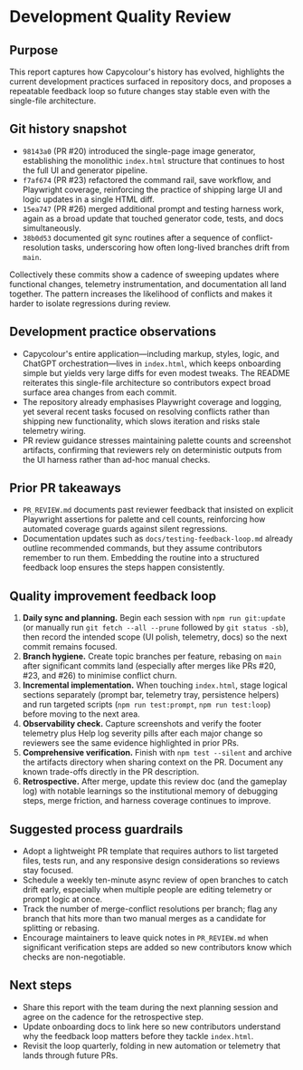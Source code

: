 # Development Quality Review

## Purpose
This report captures how Capycolour's history has evolved, highlights the
current development practices surfaced in repository docs, and proposes a
repeatable feedback loop so future changes stay stable even with the
single-file architecture.

## Git history snapshot
- `98143a0` (PR #20) introduced the single-page image generator, establishing the
  monolithic `index.html` structure that continues to host the full UI and
  generator pipeline.
- `f7af674` (PR #23) refactored the command rail, save workflow, and Playwright
  coverage, reinforcing the practice of shipping large UI and logic updates in a
  single HTML diff.
- `15ea747` (PR #26) merged additional prompt and testing harness work, again as
  a broad update that touched generator code, tests, and docs simultaneously.
- `38b0d53` documented git sync routines after a sequence of conflict-resolution
  tasks, underscoring how often long-lived branches drift from `main`.

Collectively these commits show a cadence of sweeping updates where functional
changes, telemetry instrumentation, and documentation all land together. The
pattern increases the likelihood of conflicts and makes it harder to isolate
regressions during review.

## Development practice observations
- Capycolour's entire application—including markup, styles, logic, and ChatGPT
  orchestration—lives in `index.html`, which keeps onboarding simple but yields
  very large diffs for even modest tweaks. The README reiterates this
  single-file architecture so contributors expect broad surface area changes
  from each commit.
- The repository already emphasises Playwright coverage and logging, yet several
  recent tasks focused on resolving conflicts rather than shipping new
  functionality, which slows iteration and risks stale telemetry wiring.
- PR review guidance stresses maintaining palette counts and screenshot
  artifacts, confirming that reviewers rely on deterministic outputs from the UI
  harness rather than ad-hoc manual checks.

## Prior PR takeaways
- `PR_REVIEW.md` documents past reviewer feedback that insisted on explicit
  Playwright assertions for palette and cell counts, reinforcing how automated
  coverage guards against silent regressions.
- Documentation updates such as `docs/testing-feedback-loop.md` already outline
  recommended commands, but they assume contributors remember to run them.
  Embedding the routine into a structured feedback loop ensures the steps happen
  consistently.

## Quality improvement feedback loop
1. **Daily sync and planning.** Begin each session with `npm run git:update`
   (or manually run `git fetch --all --prune` followed by `git status -sb`),
   then record the intended scope (UI polish, telemetry, docs) so the next
   commit remains focused.
2. **Branch hygiene.** Create topic branches per feature, rebasing on `main`
   after significant commits land (especially after merges like PRs #20, #23,
   and #26) to minimise conflict churn.
3. **Incremental implementation.** When touching `index.html`, stage logical
   sections separately (prompt bar, telemetry tray, persistence helpers) and run
   targeted scripts (`npm run test:prompt`, `npm run test:loop`) before moving to
   the next area.
4. **Observability check.** Capture screenshots and verify the footer telemetry
   plus Help log severity pills after each major change so reviewers see the
   same evidence highlighted in prior PRs.
5. **Comprehensive verification.** Finish with `npm test --silent` and archive
   the artifacts directory when sharing context on the PR. Document any known
   trade-offs directly in the PR description.
6. **Retrospective.** After merge, update this review doc (and the gameplay log)
   with notable learnings so the institutional memory of debugging steps, merge
   friction, and harness coverage continues to improve.

## Suggested process guardrails
- Adopt a lightweight PR template that requires authors to list targeted files,
  tests run, and any responsive design considerations so reviews stay focused.
- Schedule a weekly ten-minute async review of open branches to catch drift
  early, especially when multiple people are editing telemetry or prompt logic
  at once.
- Track the number of merge-conflict resolutions per branch; flag any branch
  that hits more than two manual merges as a candidate for splitting or
  rebasing.
- Encourage maintainers to leave quick notes in `PR_REVIEW.md` when significant
  verification steps are added so new contributors know which checks are
  non-negotiable.

## Next steps
- Share this report with the team during the next planning session and agree on
  the cadence for the retrospective step.
- Update onboarding docs to link here so new contributors understand why the
  feedback loop matters before they tackle `index.html`.
- Revisit the loop quarterly, folding in new automation or telemetry that lands
  through future PRs.
